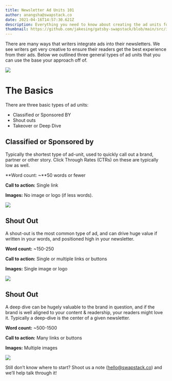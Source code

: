 ```yaml
---
title: Newsletter Ad Units 101
author: anangsha@swapstack.co
date: 2021-04-16T14:57:30.621Z
description: Everything you need to know about creating the ad units for your newsletter
thumbnail: https://github.com/jakesing/gatsby-swapstack/blob/main/src/images/ad%20units.png?raw=true
---
```

There are many ways that writers integrate ads into their newsletters. We see writers get very creative to ensure their readers get the best experience from their ads. Below we outlined three general types of ad units that you can use the base your approach off of.

![](https://uploads-ssl.webflow.com/604a4386ef1eac4bed71c843/6079f3fbafade093b4053cce_Screen%20Shot%202021-04-16%20at%204.30.34%20PM.png)

# The Basics

There are three basic types of ad units:

* Classified or Sponsored BY
* Shout outs
* Takeover or Deep Dive

## Classified or Sponsored by

Typically the shortest type of ad-unit, used to quickly call out a brand, partner or other story. Click Through Rates (CTRs) on these are typically low as well.

**Word count: ~**50 words or fewer

**Call to action:** Single link

**Images:** No image or logo (if less words).

![](https://uploads-ssl.webflow.com/604a4386ef1eac4bed71c843/6079f4ae2474a45ca93bf4cb_Screen%20Shot%202021-04-16%20at%204.33.23%20PM.png)

## Shout Out

A shout-out is the most common type of ad, and can drive huge value if written in your words, and positioned high in your newsletter.

**Word count:** ~150-250

**Call to action:** Single or multiple links or buttons

**Images:** Single image or logo

![](https://uploads-ssl.webflow.com/604a4386ef1eac4bed71c843/6079f57ec3551a2038f44d1c_Screen%20Shot%202021-04-16%20at%204.36.44%20PM.png)

## Shout Out

A deep dive can be hugely valuable to the brand in question, and if the brand is well aligned to your content & readership, your readers might love it. Typically a deep-dive is the center of a given newsletter.

**Word count:** ~500-1500

**Call to action:** Many links or buttons

**Images:** Multiple images

![](https://uploads-ssl.webflow.com/604a4386ef1eac4bed71c843/6079f5eca7647802c1ceae99_Screen%20Shot%202021-04-16%20at%204.38.58%20PM.png)

Still don’t know where to start? Shoot us a note (hello@swapstack.co) and we’ll help talk through it!

[](https://explorercoldbrew.com/)[](https://www.nocode.mba/)